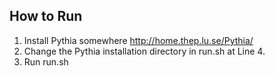 ## How to Run

1. Install Pythia somewhere http://home.thep.lu.se/Pythia/
3. Change the Pythia installation directory in run.sh at Line 4.
2. Run run.sh 